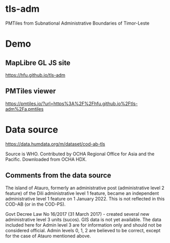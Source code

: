 # tls-adm
PMTiles from Subnational Administrative Boundaries of Timor-Leste

# Demo
## MapLibre GL JS site
https://hfu.github.io/tls-adm

## PMTiles viewer
https://pmtiles.io/?url=https%3A%2F%2Fhfu.github.io%2Ftls-adm%2Fa.pmtiles

# Data source
https://data.humdata.org/m/dataset/cod-ab-tls

Source is WHO. 
Contributed by OCHA Regional Office for Asia and the Pacific. 
Downloaded from OCHA HDX. 

## Comments from the data source
The island of Atauro, formerly an administrative post (administrative level 2 feature) of the Dili administrative level 1 feature, became an independent administrative level 1 feature on 1 January 2022. This is not reflected in this COD-AB (or in the COD-PS).

Govt Decree Law No 16/2017 (31 March 2017) - created several new administrative level 3 units (sucos). GIS data is not yet available. The data included here for Admin level 3 are for information only and should not be considered official. Admin levels 0, 1, 2 are believed to be correct, except for the case of Atauro mentioned above.

